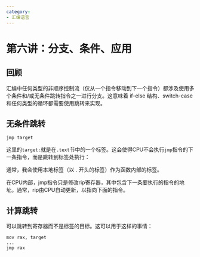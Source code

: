 ```yaml
---
category: 
- 汇编语言
---
```


# 第六讲：分支、条件、应用


## 回顾 

汇编中任何类型的非顺序控制流（仅从一个指令移动到下一个指令）都涉及使用多个条件和/或无条件跳转指令之一进行分支。这意味着 if-else 结构、switch-case 和任何类型的循环都需要使用跳转来实现。


## 无条件跳转

```x86asm
jmp target
```

这里的```target:```就是在```.text```节中的一个标签。这会使得CPU不会执行```jmp```指令的下一条指令，而是跳转到标签处执行：

通常，我会使用本地标签（以 . 开头的标签）作为函数内部的标签。

在CPU内部，jmp指令只是修改rip寄存器，其中包含下一条要执行的指令的地址。通常，rip由CPU自动更新，以指向下面的指令。


## 计算跳转

可以跳转到寄存器而不是标签的目标。这可以用于这样的事情：

```x86asm
mov rax, target
...
jmp rax
```
